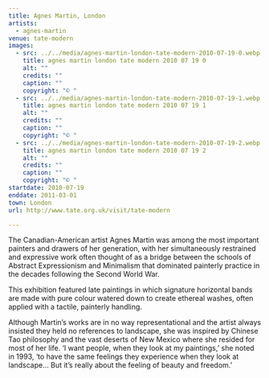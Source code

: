 ```yaml
---
title: Agnes Martin, London
artists:
  - agnes-martin
venue: tate-modern
images:
  - src: ../../media/agnes-martin-london-tate-modern-2010-07-19-0.webp
    title: agnes martin london tate modern 2010 07 19 0
    alt: ""
    credits: ""
    caption: ""
    copyright: "© "
  - src: ../../media/agnes-martin-london-tate-modern-2010-07-19-1.webp
    title: agnes martin london tate modern 2010 07 19 1
    alt: ""
    credits: ""
    caption: ""
    copyright: "© "
  - src: ../../media/agnes-martin-london-tate-modern-2010-07-19-2.webp
    title: agnes martin london tate modern 2010 07 19 2
    alt: ""
    credits: ""
    caption: ""
    copyright: "© "
startdate: 2010-07-19
enddate: 2011-03-01
town: London
url: http://www.tate.org.uk/visit/tate-modern

---
```


The Canadian-American artist Agnes Martin was among the most important painters and drawers of her generation, with her simultaneously restrained and expressive work often thought of as a bridge between the schools of Abstract Expressionism and Minimalism that dominated painterly practice in the decades following the Second World War.

This exhibition featured late paintings in which signature horizontal bands are made with pure colour watered down to create ethereal washes, often applied with a tactile, painterly handling.

Although Martin’s works are in no way representational and the artist always insisted they held no references to landscape, she was inspired by Chinese Tao philosophy and the vast deserts of New Mexico where she resided for most of her life. ‘I want people, when they look at my paintings,’ she noted in 1993, ‘to have the same feelings they experience when they look at landscape… But it’s really about the feeling of beauty and freedom.’